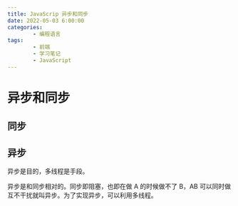 ```yaml
---
title: JavaScrip 异步和同步
date: 2022-05-03 6:00:00
categories:
        - 编程语言
tags:
        - 前端
        - 学习笔记
        - JavaScript
---
```


# 异步和同步

## 同步

## 异步

异步是目的，多线程是手段。

异步是和同步相对的。同步即阻塞，也即在做 A 的时候做不了 B，AB 可以同时做互不干扰就叫异步。为了实现异步，可以利用多线程。
